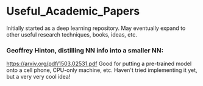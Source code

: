 # Useful_Academic_Papers
Initially started as a deep learning repository.  May eventually expand to other useful research techniques, books, ideas, etc.

  ### Geoffrey Hinton, distilling NN info into a smaller NN:
  https://arxiv.org/pdf/1503.02531.pdf
  Good for putting a pre-trained model onto a cell phone, CPU-only machine, etc.  Haven't tried implementing it yet, but a very very cool idea!
